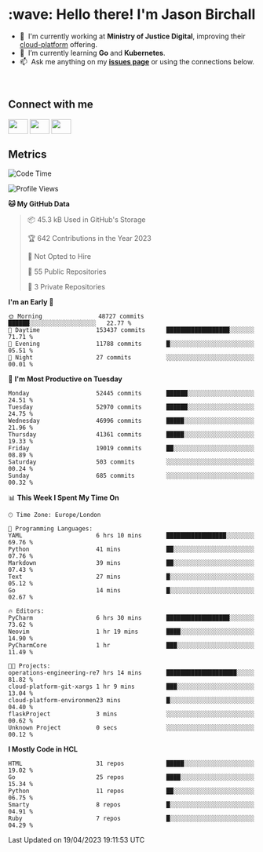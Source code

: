 <h1 align="left" id="jason-title">:wave: Hello there! I'm Jason Birchall</h1>

- :office: &nbsp;I'm currently working at **Ministry of Justice Digital**, improving their [cloud-platform](https://github.com/ministryofjustice/cloud-platform) offering.
- :seedling: &nbsp;I’m currently learning **Go** and **Kubernetes**.
- :mailbox: &nbsp;Ask me anything on my **[issues page]** or using the connections below.


<br>

<h2>Connect with me</h2>
<p>
<a href="https://twitter.com/jsonBirchall" target="blank"><img align="center" src="https://cdn.jsdelivr.net/npm/simple-icons@3.0.1/icons/twitter.svg" alt="" height="30" width="40" /></a>
<a href="https://keybase.io/json0" target="blank"><img align="center" src="https://cdn.jsdelivr.net/npm/simple-icons@3.0.1/icons/keybase.svg" alt="" height="30" width="40" /></a>
<a href="https://www.reddit.com/user/kakorate" target="blank"><img align="center" src="https://cdn.jsdelivr.net/npm/simple-icons@3.0.1/icons/reddit.svg" alt="" height="30" width="40" /></a>
</p>

<h2>Metrics</h2>

<!--START_SECTION:waka-->
![Code Time](http://img.shields.io/badge/Code%20Time-1%2C002%20hrs%2032%20mins-blue)

![Profile Views](http://img.shields.io/badge/Profile%20Views-3-blue)

**🐱 My GitHub Data** 

> 📦 45.3 kB Used in GitHub's Storage 
 > 
> 🏆 642 Contributions in the Year 2023
 > 
> 🚫 Not Opted to Hire
 > 
> 📜 55 Public Repositories 
 > 
> 🔑 3 Private Repositories 
 > 
**I'm an Early 🐤** 

```text
🌞 Morning                48727 commits       ██████░░░░░░░░░░░░░░░░░░░   22.77 % 
🌆 Daytime                153437 commits      ██████████████████░░░░░░░   71.71 % 
🌃 Evening                11788 commits       █░░░░░░░░░░░░░░░░░░░░░░░░   05.51 % 
🌙 Night                  27 commits          ░░░░░░░░░░░░░░░░░░░░░░░░░   00.01 % 
```
📅 **I'm Most Productive on Tuesday** 

```text
Monday                   52445 commits       ██████░░░░░░░░░░░░░░░░░░░   24.51 % 
Tuesday                  52970 commits       ██████░░░░░░░░░░░░░░░░░░░   24.75 % 
Wednesday                46996 commits       █████░░░░░░░░░░░░░░░░░░░░   21.96 % 
Thursday                 41361 commits       █████░░░░░░░░░░░░░░░░░░░░   19.33 % 
Friday                   19019 commits       ██░░░░░░░░░░░░░░░░░░░░░░░   08.89 % 
Saturday                 503 commits         ░░░░░░░░░░░░░░░░░░░░░░░░░   00.24 % 
Sunday                   685 commits         ░░░░░░░░░░░░░░░░░░░░░░░░░   00.32 % 
```


📊 **This Week I Spent My Time On** 

```text
🕑︎ Time Zone: Europe/London

💬 Programming Languages: 
YAML                     6 hrs 10 mins       █████████████████░░░░░░░░   69.76 % 
Python                   41 mins             ██░░░░░░░░░░░░░░░░░░░░░░░   07.76 % 
Markdown                 39 mins             ██░░░░░░░░░░░░░░░░░░░░░░░   07.43 % 
Text                     27 mins             █░░░░░░░░░░░░░░░░░░░░░░░░   05.12 % 
Go                       14 mins             █░░░░░░░░░░░░░░░░░░░░░░░░   02.67 % 

🔥 Editors: 
PyCharm                  6 hrs 30 mins       ██████████████████░░░░░░░   73.62 % 
Neovim                   1 hr 19 mins        ████░░░░░░░░░░░░░░░░░░░░░   14.90 % 
PyCharmCore              1 hr                ███░░░░░░░░░░░░░░░░░░░░░░   11.49 % 

🐱‍💻 Projects: 
operations-engineering-re7 hrs 14 mins       ████████████████████░░░░░   81.82 % 
cloud-platform-git-xargs 1 hr 9 mins         ███░░░░░░░░░░░░░░░░░░░░░░   13.04 % 
cloud-platform-environmen23 mins             █░░░░░░░░░░░░░░░░░░░░░░░░   04.40 % 
flaskProject             3 mins              ░░░░░░░░░░░░░░░░░░░░░░░░░   00.62 % 
Unknown Project          0 secs              ░░░░░░░░░░░░░░░░░░░░░░░░░   00.12 % 
```

**I Mostly Code in HCL** 

```text
HTML                     31 repos            █████░░░░░░░░░░░░░░░░░░░░   19.02 % 
Go                       25 repos            ████░░░░░░░░░░░░░░░░░░░░░   15.34 % 
Python                   11 repos            ██░░░░░░░░░░░░░░░░░░░░░░░   06.75 % 
Smarty                   8 repos             █░░░░░░░░░░░░░░░░░░░░░░░░   04.91 % 
Ruby                     7 repos             █░░░░░░░░░░░░░░░░░░░░░░░░   04.29 % 
```




 Last Updated on 19/04/2023 19:11:53 UTC
<!--END_SECTION:waka-->

<!-- links -->

[issues page]: https://github.com/jasonBirchall/jasonBirchall/issues "jasonBirchall/issues"
